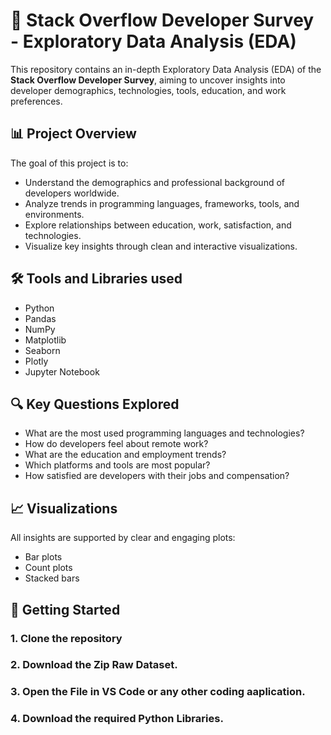# 🧠 Stack Overflow Developer Survey - Exploratory Data Analysis (EDA)

This repository contains an in-depth Exploratory Data Analysis (EDA) of the **Stack Overflow Developer Survey**, aiming to uncover insights into developer demographics, technologies, tools, education, and work preferences.

## 📊 Project Overview

The goal of this project is to:
- Understand the demographics and professional background of developers worldwide.
- Analyze trends in programming languages, frameworks, tools, and environments.
- Explore relationships between education, work, satisfaction, and technologies.
- Visualize key insights through clean and interactive visualizations.


## 🛠️ Tools and Libraries used

- Python
- Pandas
- NumPy
- Matplotlib
- Seaborn
- Plotly
- Jupyter Notebook


## 🔍 Key Questions Explored

- What are the most used programming languages and technologies?
- How do developers feel about remote work?
- What are the education and employment trends?
- Which platforms and tools are most popular?
- How satisfied are developers with their jobs and compensation?


## 📈 Visualizations

All insights are supported by clear and engaging plots:
- Bar plots
- Count plots
- Stacked bars


## 🚀 Getting Started

### 1. Clone the repository
### 2. Download the Zip Raw Dataset.
### 3. Open the File in VS Code or any other coding aaplication.
### 4. Download the required Python Libraries.


